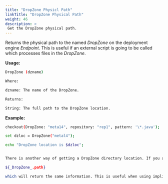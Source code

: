 ```yaml
---
title: "DropZone Physicl Path"
linkTitle: "DropZone Physical Path"
weight: 46
description: >
 Get the DropZone physical path.
---
```


Returns the physical path to the named _DropZone_ on the deployment engine _Endpoint_. This is useful if an external script is going to be called which processes files in the _DropZone_.

**Usage:**

```bash
DropZone (dzname)

Where:

dzname: The name of the DropZone.

Returns:

String: The full path to the DropZone location.
```

**Example:**

```bash
checkout(DropZone: "meta14", repository: "rep1", pattern: '\*.java');

set dzloc = DropZone("metal4");

echo "DropZone location is $dzloc";


There is another way of getting a DropZone directory location. If you are in a using DropZone block then there is a _DropZone_ object on the stack. You can get the full path of this DropZone by using:

${_DropZone_.path}

which will return the same information. This is useful when using implicit DropZones (such as in a pre-action to a _Component_ when there is an $DropZone on the stack containing the files from the corresponding Component items).
```
